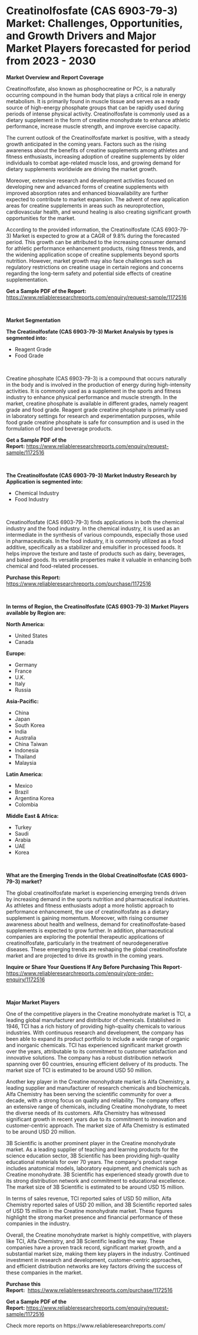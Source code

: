<p><h1>Creatinolfosfate (CAS 6903-79-3) Market: Challenges, Opportunities, and Growth Drivers and Major Market Players forecasted for period from 2023 - 2030</h1></p><p><strong>Market Overview and Report Coverage</strong></p>
<p><p>Creatinolfosfate, also known as phosphocreatine or PCr, is a naturally occurring compound in the human body that plays a critical role in energy metabolism. It is primarily found in muscle tissue and serves as a ready source of high-energy phosphate groups that can be rapidly used during periods of intense physical activity. Creatinolfosfate is commonly used as a dietary supplement in the form of creatine monohydrate to enhance athletic performance, increase muscle strength, and improve exercise capacity.</p><p>The current outlook of the Creatinolfosfate market is positive, with a steady growth anticipated in the coming years. Factors such as the rising awareness about the benefits of creatine supplements among athletes and fitness enthusiasts, increasing adoption of creatine supplements by older individuals to combat age-related muscle loss, and growing demand for dietary supplements worldwide are driving the market growth.</p><p>Moreover, extensive research and development activities focused on developing new and advanced forms of creatine supplements with improved absorption rates and enhanced bioavailability are further expected to contribute to market expansion. The advent of new application areas for creatine supplements in areas such as neuroprotection, cardiovascular health, and wound healing is also creating significant growth opportunities for the market.</p><p>According to the provided information, the Creatinolfosfate (CAS 6903-79-3) Market is expected to grow at a CAGR of 9.8% during the forecasted period. This growth can be attributed to the increasing consumer demand for athletic performance enhancement products, rising fitness trends, and the widening application scope of creatine supplements beyond sports nutrition. However, market growth may also face challenges such as regulatory restrictions on creatine usage in certain regions and concerns regarding the long-term safety and potential side effects of creatine supplementation.</p></p>
<p><strong>Get a Sample PDF of the Report:</strong> <a href="https://www.reliableresearchreports.com/enquiry/request-sample/1172516">https://www.reliableresearchreports.com/enquiry/request-sample/1172516</a></p>
<p>&nbsp;</p>
<p><strong>Market Segmentation</strong></p>
<p><strong>The Creatinolfosfate (CAS 6903-79-3) Market Analysis by types is segmented into:</strong></p>
<p><ul><li>Reagent Grade</li><li>Food Grade</li></ul></p>
<p>&nbsp;</p>
<p><p>Creatine phosphate (CAS 6903-79-3) is a compound that occurs naturally in the body and is involved in the production of energy during high-intensity activities. It is commonly used as a supplement in the sports and fitness industry to enhance physical performance and muscle strength. In the market, creatine phosphate is available in different grades, namely reagent grade and food grade. Reagent grade creatine phosphate is primarily used in laboratory settings for research and experimentation purposes, while food grade creatine phosphate is safe for consumption and is used in the formulation of food and beverage products.</p></p>
<p><strong>Get a Sample PDF of the Report:</strong>&nbsp;<a href="https://www.reliableresearchreports.com/enquiry/request-sample/1172516">https://www.reliableresearchreports.com/enquiry/request-sample/1172516</a></p>
<p>&nbsp;</p>
<p><strong>The Creatinolfosfate (CAS 6903-79-3) Market Industry Research by Application is segmented into:</strong></p>
<p><ul><li>Chemical Industry</li><li>Food Industry</li></ul></p>
<p>&nbsp;</p>
<p><p>Creatinolfosfate (CAS 6903-79-3) finds applications in both the chemical industry and the food industry. In the chemical industry, it is used as an intermediate in the synthesis of various compounds, especially those used in pharmaceuticals. In the food industry, it is commonly utilized as a food additive, specifically as a stabilizer and emulsifier in processed foods. It helps improve the texture and taste of products such as dairy, beverages, and baked goods. Its versatile properties make it valuable in enhancing both chemical and food-related processes.</p></p>
<p><strong>Purchase this Report:</strong>&nbsp; <a href="https://www.reliableresearchreports.com/purchase/1172516">https://www.reliableresearchreports.com/purchase/1172516</a></p>
<p>&nbsp;</p>
<p><strong>In terms of Region, the Creatinolfosfate (CAS 6903-79-3) Market Players available by Region are:</strong></p>
<p>
    <p> <strong> North America: </strong>
        <ul>
            <li>United States</li>
            <li>Canada</li>
        </ul>
        </p> 
    <p> <strong> Europe: </strong>
        <ul>
            <li>Germany</li>
            <li>France</li>
            <li>U.K.</li>
            <li>Italy</li>
            <li>Russia</li>
        </ul>
        </p> 
    <p> <strong> Asia-Pacific: </strong>
        <ul>
            <li>China</li>
            <li>Japan</li>
            <li>South Korea</li>
            <li>India</li>
            <li>Australia</li>
            <li>China Taiwan</li>
            <li>Indonesia</li>
            <li>Thailand</li>
            <li>Malaysia</li>
        </ul>
        </p> 
    <p> <strong> Latin America: </strong>
        <ul>
            <li>Mexico</li>
            <li>Brazil</li>
            <li>Argentina Korea</li>
            <li>Colombia</li>
        </ul>
        </p> 
    <p> <strong> Middle East & Africa: </strong>
        <ul>
            <li>Turkey</li>
            <li>Saudi</li>
            <li>Arabia</li>
            <li>UAE</li>
            <li>Korea</li>
        </ul>
    </p>
    </p>
<p>&nbsp;</p>
<p><strong>What are the Emerging Trends in the Global Creatinolfosfate (CAS 6903-79-3) market?</strong></p>
<p><p>The global creatinolfosfate market is experiencing emerging trends driven by increasing demand in the sports nutrition and pharmaceutical industries. As athletes and fitness enthusiasts adopt a more holistic approach to performance enhancement, the use of creatinolfosfate as a dietary supplement is gaining momentum. Moreover, with rising consumer awareness about health and wellness, demand for creatinolfosfate-based supplements is expected to grow further. In addition, pharmaceutical companies are exploring the potential therapeutic applications of creatinolfosfate, particularly in the treatment of neurodegenerative diseases. These emerging trends are reshaping the global creatinolfosfate market and are projected to drive its growth in the coming years.</p></p>
<p><strong>Inquire or Share Your Questions If Any Before Purchasing This Report</strong>- <a href="https://www.reliableresearchreports.com/enquiry/pre-order-enquiry/1172516">https://www.reliableresearchreports.com/enquiry/pre-order-enquiry/1172516</a></p>
<p>&nbsp;</p>
<p><strong>Major Market Players</strong></p>
<p><p>One of the competitive players in the Creatine monohydrate market is TCI, a leading global manufacturer and distributor of chemicals. Established in 1946, TCI has a rich history of providing high-quality chemicals to various industries. With continuous research and development, the company has been able to expand its product portfolio to include a wide range of organic and inorganic chemicals. TCI has experienced significant market growth over the years, attributable to its commitment to customer satisfaction and innovative solutions. The company has a robust distribution network spanning over 60 countries, ensuring efficient delivery of its products. The market size of TCI is estimated to be around USD 50 million.</p><p>Another key player in the Creatine monohydrate market is Alfa Chemistry, a leading supplier and manufacturer of research chemicals and biochemicals. Alfa Chemistry has been serving the scientific community for over a decade, with a strong focus on quality and reliability. The company offers an extensive range of chemicals, including Creatine monohydrate, to meet the diverse needs of its customers. Alfa Chemistry has witnessed significant growth in recent years due to its commitment to innovation and customer-centric approach. The market size of Alfa Chemistry is estimated to be around USD 20 million.</p><p>3B Scientific is another prominent player in the Creatine monohydrate market. As a leading supplier of teaching and learning products for the science education sector, 3B Scientific has been providing high-quality educational materials for over 70 years. The company's product range includes anatomical models, laboratory equipment, and chemicals such as Creatine monohydrate. 3B Scientific has experienced steady growth due to its strong distribution network and commitment to educational excellence. The market size of 3B Scientific is estimated to be around USD 15 million.</p><p>In terms of sales revenue, TCI reported sales of USD 50 million, Alfa Chemistry reported sales of USD 20 million, and 3B Scientific reported sales of USD 15 million in the Creatine monohydrate market. These figures highlight the strong market presence and financial performance of these companies in the industry.</p><p>Overall, the Creatine monohydrate market is highly competitive, with players like TCI, Alfa Chemistry, and 3B Scientific leading the way. These companies have a proven track record, significant market growth, and a substantial market size, making them key players in the industry. Continued investment in research and development, customer-centric approaches, and efficient distribution networks are key factors driving the success of these companies in the market.</p></p>
<p><strong>Purchase this Report:</strong>&nbsp;&nbsp;<a href="https://www.reliableresearchreports.com/purchase/1172516">https://www.reliableresearchreports.com/purchase/1172516</a></p>
<p></p>
<p><strong>Get a Sample PDF of the Report:</strong>&nbsp;<a href="https://www.reliableresearchreports.com/enquiry/request-sample/1172516">https://www.reliableresearchreports.com/enquiry/request-sample/1172516</a></p>
<p>Check more reports on https://www.reliableresearchreports.com/</p>